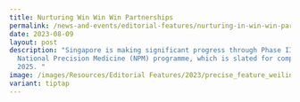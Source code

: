 ```yaml
---
title: Nurturing Win Win Win Partnerships
permalink: /news-and-events/editorial-features/nurturing-in-win-win-partnerships/
date: 2023-08-09
layout: post
description: "Singapore is making significant progress through Phase II of the
  National Precision Medicine (NPM) programme, which is slated for completion in
  2025. "
image: /images/Resources/Editorial Features/2023/precise_feature_weiling.jpg
variant: tiptap
---
```

